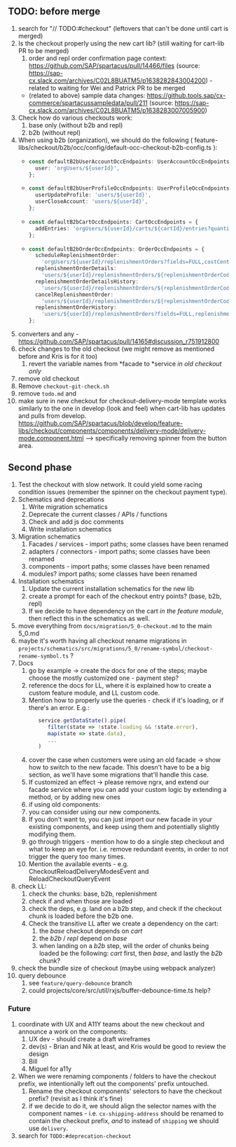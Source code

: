 ## TODO: before merge

1. search for "// TODO:#checkout" (leftovers that can't be done until cart is merged)
2. Is the checkout properly using the new cart lib? (still waiting for cart-lib PR to be merged)
   1. order and repl order confirmation page context: https://github.com/SAP/spartacus/pull/14466/files (source: https://sap-cx.slack.com/archives/C02L8BUATM5/p1638282843004200) - related to waiting for Wei and Patrick PR to be merged 
   - (related to above) sample data changes: https://github.tools.sap/cx-commerce/spartacussampledata/pull/211 (source: https://sap-cx.slack.com/archives/C02L8BUATM5/p1638283007005900)
4. Check how do various checkouts work:
    1.  base only (without b2b and repl)
    2.  b2b (without repl)
5. When using b2b (organization), we should do the following ( feature-libs/checkout/b2b/occ/config/default-occ-checkout-b2b-config.ts ):
    - ```ts
      const defaultB2bUserAccountOccEndpoints: UserAccountOccEndpoints = {
        user: 'orgUsers/${userId}',
      };
      ```

    - ```ts
      const defaultB2bUserProfileOccEndpoints: UserProfileOccEndpoints = {
        userUpdateProfile: 'users/${userId}',
        userCloseAccount: 'users/${userId}',
      };
      ```

    - ```ts
      const defaultB2bCartOccEndpoints: CartOccEndpoints = {
        addEntries: 'orgUsers/${userId}/carts/${cartId}/entries?quantity=${quantity}',
      };
      ```

    - ```ts
      const defaultB2bOrderOccEndpoints: OrderOccEndpoints = {
        scheduleReplenishmentOrder:
          'orgUsers/${userId}/replenishmentOrders?fields=FULL,costCenter(FULL),purchaseOrderNumber,paymentType',
        replenishmentOrderDetails:
          'users/${userId}/replenishmentOrders/${replenishmentOrderCode}?fields=FULL,costCenter(FULL),purchaseOrderNumber,paymentType,user',
        replenishmentOrderDetailsHistory:
          'users/${userId}/replenishmentOrders/${replenishmentOrderCode}/orders',
        cancelReplenishmentOrder:
          'users/${userId}/replenishmentOrders/${replenishmentOrderCode}?fields=FULL,costCenter(FULL),purchaseOrderNumber,paymentType,user',
        replenishmentOrderHistory:
          'users/${userId}/replenishmentOrders?fields=FULL,replenishmentOrders(FULL, purchaseOrderNumber)',
      };
6. converters and any - https://github.com/SAP/spartacus/pull/14165#discussion_r751912800
7. check changes to the old checkout (we might remove as mentioned before and Kris is for it too)
   1. revert the variable names from *facade to *service _in old checkout only_
8.  remove old checkout
9.  Remove `checkout-git-check.sh`
10. remove `todo.md` and 
11. make sure in new checkout for checkout-delivery-mode template works similarly to the one in develop (look and feel) when cart-lib has updates and pulls from develop. https://github.com/SAP/spartacus/blob/develop/feature-libs/checkout/components/components/delivery-mode/delivery-mode.component.html --> specifically removing spinner from the button area.

## Second phase

1. Test the checkout with slow network. It could yield some racing condition issues (remember the spinner on the checkout payment type).
2. Schematics and deprecations
   1. Write migration schematics
   2. Deprecate the current classes / APIs / functions
   3. Check and add js doc comments
   4. Write installation schematics
3. Migration schematics
   1. Facades / services - import paths; some classes have been renamed
   2. adapters / connectors - import paths; some classes have been renamed
   3. components - import paths; some classes have been renamed
   4. modules? import paths; some classes have been renamed
4. Installation schematics
   1. Update the current installation schematics for the new lib
   2. create a prompt for each of the checkout entry points? (base, b2b, repl)
   3. If we decide to have dependency on the cart _in the feature module_, then reflect this in the schematics as well.
5. move everything from `docs/migration/5_0-checkout.md` to the main 5_0.md
6. maybe it's worth having all checkout rename migrations in `projects/schematics/src/migrations/5_0/rename-symbol/checkout-rename-symbol.ts` ?
7. Docs
   1. go by example -> create the docs for one of the steps; maybe choose the mostly customized one - payment step?
   2. reference the docs for LL, where it is explained how to create a custom feature module, and LL custom code.
   3. Mention how to properly use the queries - check if it's loading, or if there's an error. E.g.:
      ```ts
         service.getDataState().pipe(
            filter(state => !state.loading && !state.error),
            map(state => state.data),
            ...
         )
      ```
   4. cover the case when customers were using an old facade -> show how to switch to the new facade. This doesn't have to be a big section, as we'll have some migrations that'll handle this case.
   5. If customized an effect -> please remove ngrx, and extend our facade service where you can add your custom logic by extending a method, or by adding new ones
   6.  if using old components:
      1. you can consider using our new components. 
      2. If you don't want to, you can just import our new facade in your existing components, and keep using them and potentially slightly modifying them.
   7.  go through triggers - mention how to do a single step checkout and what to keep an eye for. i.e. remove redundant events, in order to not trigger the query too many times.
   8.  Mention the available events - e.g. CheckoutReloadDeliveryModesEvent and ReloadCheckoutQueryEvent
8. check LL:
   1. check the chunks: base, b2b, replenishment
   2. check if and when those are loaded
   3. check the deps, e.g. land on a b2b step, and check if the checkout chunk is loaded before the b2b one.
   4. Check the transitive LL after we create a dependency on the cart:
      1. the _base_ checkout depends on _cart_
      2. the _b2b_ / _repl_ depend on _base_
      3. when landing on a _b2b_ step, will the order of chunks being loaded be the following: _cart_ first, then _base_, and lastly the _b2b_ chunk?
9. check the bundle size of checkout (maybe using webpack analyzer)
10. query debounce
    1.  see `feature/query-debounce` branch
    2.  could projects/core/src/util/rxjs/buffer-debounce-time.ts help?

### Future

1. coordinate with UX and A11Y teams about the new checkout and announce a work on the components:
   1. UX dev - should create a draft wireframes
   2. dev(s) - Brian and Nik at least, and Kris would be good to review the design
   3. Bill
   4. Miguel for a11y
2. When we were renaming components / folders to have the checkout prefix, we intentionally left out the components' prefix untouched.
   1. Rename the checkout components' selectors to have the checkout prefix? (revisit as I think it's fine)
   2. if we decide to do it, we should align the selector names with the component names - i.e. `cx-shipping-address` should be renamed to contain the checkout prefix, _and_ to instead of `shipping` we should use `delivery`.
3. search for `TODO:#deprecation-checkout`
